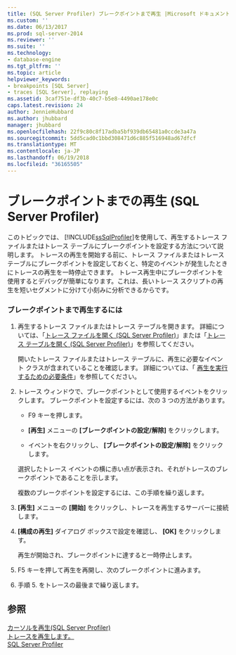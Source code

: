 ```yaml
---
title: (SQL Server Profiler) ブレークポイントまで再生 |Microsoft ドキュメント
ms.custom: ''
ms.date: 06/13/2017
ms.prod: sql-server-2014
ms.reviewer: ''
ms.suite: ''
ms.technology:
- database-engine
ms.tgt_pltfrm: ''
ms.topic: article
helpviewer_keywords:
- breakpoints [SQL Server]
- traces [SQL Server], replaying
ms.assetid: 3caf751e-df3b-40c7-b5e8-4490ae178e0c
caps.latest.revision: 24
author: JennieHubbard
ms.author: jhubbard
manager: jhubbard
ms.openlocfilehash: 22f9c80c8f17adba5bf939db65481a0ccde3a47a
ms.sourcegitcommit: 5dd5cad0c1bbd308471d6c885f516948ad67dfcf
ms.translationtype: MT
ms.contentlocale: ja-JP
ms.lasthandoff: 06/19/2018
ms.locfileid: "36165505"
---
```

# <a name="replay-to-a-breakpoint-sql-server-profiler"></a>ブレークポイントまでの再生 (SQL Server Profiler)
  このトピックでは、 [!INCLUDE[ssSqlProfiler](../../includes/sssqlprofiler-md.md)]を使用して、再生するトレース ファイルまたはトレース テーブルにブレークポイントを設定する方法について説明します。 トレースの再生を開始する前に、トレース ファイルまたはトレース テーブルにブレークポイントを設定しておくと、特定のイベントが発生したときにトレースの再生を一時停止できます。 トレース再生中にブレークポイントを使用するとデバッグが簡単になります。これは、長いトレース スクリプトの再生を短いセグメントに分けて小刻みに分析できるからです。  
  
### <a name="to-replay-to-a-breakpoint"></a>ブレークポイントまで再生するには  
  
1.  再生するトレース ファイルまたはトレース テーブルを開きます。 詳細については、「[トレース ファイルを開く &#40;SQL Server Profiler&#41;](open-a-trace-file-sql-server-profiler.md)」または「[トレース テーブルを開く &#40;SQL Server Profiler&#41;](open-a-trace-table-sql-server-profiler.md)」を参照してください。  
  
     開いたトレース ファイルまたはトレース テーブルに、再生に必要なイベント クラスが含まれていることを確認します。 詳細については、「 [再生を実行するための必要条件](replay-requirements.md)」を参照してください。  
  
2.  トレース ウィンドウで、ブレークポイントとして使用するイベントをクリックします。 ブレークポイントを設定するには、次の 3 つの方法があります。  
  
    -   F9 キーを押します。  
  
    -   **[再生]** メニューの **[ブレークポイントの設定/解除]** をクリックします。  
  
    -   イベントを右クリックし、 **[ブレークポイントの設定/解除]** をクリックします。  
  
     選択したトレース イベントの横に赤い点が表示され、それがトレースのブレークポイントであることを示します。  
  
     複数のブレークポイントを設定するには、この手順を繰り返します。  
  
3.  **[再生]** メニューの **[開始]** をクリックし、トレースを再生するサーバーに接続します。  
  
4.  **[構成の再生]** ダイアログ ボックスで設定を確認し、 **[OK]** をクリックします。  
  
     再生が開始され、ブレークポイントに達すると一時停止します。  
  
5.  F5 キーを押して再生を再開し、次のブレークポイントに進みます。  
  
6.  手順 5. をトレースの最後まで繰り返します。  
  
## <a name="see-also"></a>参照  
 [カーソルを再生&#40;SQL Server Profiler&#41;](replay-to-a-cursor-sql-server-profiler.md)   
 [トレースを再生します。](replay-traces.md)   
 [SQL Server Profiler](sql-server-profiler.md)  
  
  